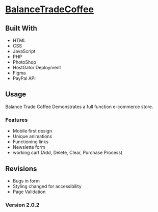 # [BalanceTradeCoffee](http://balancetrade-coffee.com/)
## Built With
- HTML
- CSS
- JavaScript
- PHP
- PhotoShop
- HostGator Deployment
- Figma
- PayPal API
## Usage
Balance Trade Coffee Demonstrates a full function e-commerce store.

### Features
- Mobile first design
- Unique animations
- Functioning links
- Newslette form
- working cart (Add, Delete, Clear, Purchase Process)

## Revisions
- Bugs in form
- Styling changed for accessibility
- Page Validation
### Version 2.0.2
